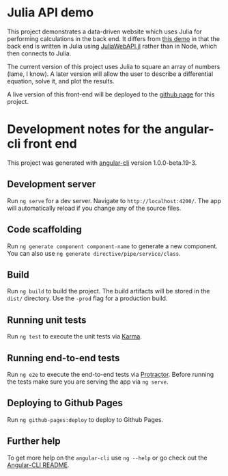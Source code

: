 # Julia API demo

This project demonstrates a data-driven website which uses Julia for performing calculations in the back end.  It differs from [this demo](https://github.com/amellnik/Julia-Node-stack-demo) in that the back end is written in Julia using [JuliaWebAPI.jl](https://github.com/JuliaWeb/JuliaWebAPI.jl) rather than in Node, which then connects to Julia.  

The current version of this project uses Julia to square an array of numbers (lame, I know).  A later version will allow the user to describe a differential equation, solve it, and plot the results.  

A live version of this front-end will be deployed to the [github page](https://amellnik.github.io/JuliaAPIDemo/) for this project.  

# Development notes for the angular-cli front end

This project was generated with [angular-cli](https://github.com/angular/angular-cli) version 1.0.0-beta.19-3.

## Development server
Run `ng serve` for a dev server. Navigate to `http://localhost:4200/`. The app will automatically reload if you change any of the source files.

## Code scaffolding

Run `ng generate component component-name` to generate a new component. You can also use `ng generate directive/pipe/service/class`.

## Build

Run `ng build` to build the project. The build artifacts will be stored in the `dist/` directory. Use the `-prod` flag for a production build.

## Running unit tests

Run `ng test` to execute the unit tests via [Karma](https://karma-runner.github.io).

## Running end-to-end tests

Run `ng e2e` to execute the end-to-end tests via [Protractor](http://www.protractortest.org/).
Before running the tests make sure you are serving the app via `ng serve`.

## Deploying to Github Pages

Run `ng github-pages:deploy` to deploy to Github Pages.

## Further help

To get more help on the `angular-cli` use `ng --help` or go check out the [Angular-CLI README](https://github.com/angular/angular-cli/blob/master/README.md).
